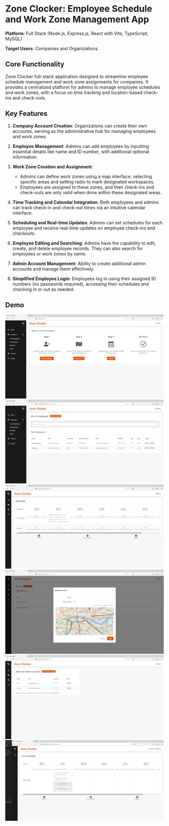# Zone Clocker: Employee Schedule and Work Zone Management App

**Platform**: Full Stack (Node.js, Express.js, React with Vite, TypeScript, MySQL)

**Target Users**: Companies and Organizations

## Core Functionality

Zone Clocker full-stack application designed to streamline employee schedule management and work zone assignments for companies. It provides a centralized platform for admins to manage employee schedules and work zones, with a focus on time tracking and location-based check-ins and check-outs.

## Key Features

1. **Company Account Creation**: Organizations can create their own accounts, serving as the administrative hub for managing employees and work zones.

2. **Employee Management**: Admins can add employees by inputting essential details like name and ID number, with additional optional information.

3. **Work Zone Creation and Assignment**:

   - Admins can define work zones using a map interface, selecting specific areas and setting radio to mark designated workspaces.
   - Employees are assigned to these zones, and their check-ins and check-outs are only valid when done within these designated areas.

4. **Time Tracking and Calendar Integration**: Both employees and admins can track check-in and check-out times via an intuitive calendar interface.

5. **Scheduling and Real-time Updates**: Admins can set schedules for each employee and receive real-time updates on employee check-ins and checkouts.

6. **Employee Editing and Searching**: Admins have the capability to edit, create, and delete employee records. They can also search for employees or work zones by name.

7. **Admin Account Management**: Ability to create additional admin accounts and manage them effectively.

8. **Simplified Employee Login**: Employees log in using their assigned ID numbers (no passwords required), accessing their schedules and checking in or out as needed.

## Demo

![Demo](./client/public/demo/home.png)
![Demo](./client/public/demo/employees.png)
![Demo](./client/public/demo/addshift.png)
![Demo](./client/public/demo/addzone.png)
![Demo](./client/public/demo/adminaccounts.png)
![Demo](./client/public/demo/employeeview.png)
